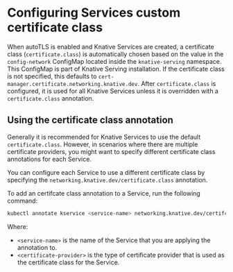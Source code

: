 # Configuring Services custom certificate class

When autoTLS is enabled and Knative Services are created, a certificate class (`certificate.class`) is automatically chosen based on the value in the `config-network` ConfigMap located inside the `knative-serving` namespace. This ConfigMap is part of Knative Serving installation. If the certificate class is not specified, this defaults to `cert-manager.certificate.networking.knative.dev`. After `certificate.class` is configured, it is used for all Knative Services unless it is overridden with a `certificate.class` annotation.

## Using the certificate class annotation

Generally it is recommended for Knative Services to use the default `certificate.class`. However, in scenarios where there are multiple certificate providers, you might want to specify different certificate class annotations for each Service.

You can configure each Service to use a different certificate class by specifying the `networking.knative.dev/certificate.class` annotation.

To add an certifcate class annotation to a Service, run the following command:
```bash
kubectl annotate kservice <service-name> networking.knative.dev/certifcate.class=<certificate-provider>
```
Where:

- `<service-name>` is the name of the Service that you are applying the annotation to.
- `<certificate-provider>` is the type of certificate provider that is used as the certificate class for the Service.

